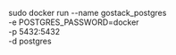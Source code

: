 sudo docker run --name gostack_postgres \
 -e POSTGRES_PASSWORD=docker \
 -p 5432:5432 \
 -d postgres